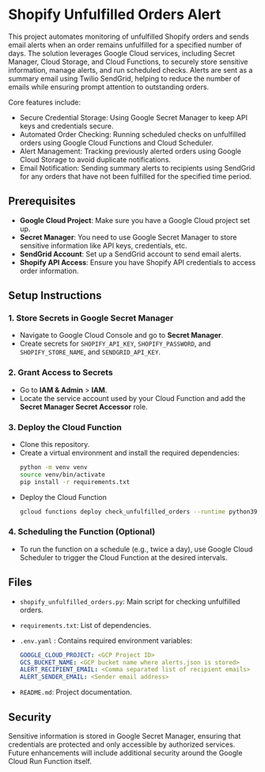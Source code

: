 # Shopify Unfulfilled Orders Alert

This project automates monitoring of unfulfilled Shopify orders and sends email alerts when an order remains unfulfilled for a specified number of days. The solution leverages Google Cloud services, including Secret Manager, Cloud Storage, and Cloud Functions, to securely store sensitive information, manage alerts, and run scheduled checks. Alerts are sent as a summary email using Twilio SendGrid, helping to reduce the number of emails while ensuring prompt attention to outstanding orders.

Core features include:

- Secure Credential Storage: Using Google Secret Manager to keep API keys and credentials secure.
- Automated Order Checking: Running scheduled checks on unfulfilled orders using Google Cloud Functions and Cloud Scheduler.
- Alert Management: Tracking previously alerted orders using Google Cloud Storage to avoid duplicate notifications.
- Email Notification: Sending summary alerts to recipients using SendGrid for any orders that have not been fulfilled for the specified time period.

## Prerequisites

- **Google Cloud Project**: Make sure you have a Google Cloud project set up.
- **Secret Manager**: You need to use Google Secret Manager to store sensitive information like API keys, credentials, etc.
- **SendGrid Account**: Set up a SendGrid account to send email alerts.
- **Shopify API Access**: Ensure you have Shopify API credentials to access order information.

## Setup Instructions

### 1. Store Secrets in Google Secret Manager

- Navigate to Google Cloud Console and go to **Secret Manager**.
- Create secrets for `SHOPIFY_API_KEY`, `SHOPIFY_PASSWORD`, and `SHOPIFY_STORE_NAME`, and `SENDGRID_API_KEY`.

### 2. Grant Access to Secrets

- Go to **IAM & Admin** > **IAM**.
- Locate the service account used by your Cloud Function and add the **Secret Manager Secret Accessor** role.

### 3. Deploy the Cloud Function

- Clone this repository.
- Create a virtual environment and install the required dependencies:
  ```sh
  python -m venv venv
  source venv/bin/activate
  pip install -r requirements.txt
  ```
- Deploy the Cloud Function
  ```sh
  gcloud functions deploy check_unfulfilled_orders --runtime python39 --trigger-http --entry-point main --allow-unauthenticated --project <GCP_project_name> --service-account <GCP_service_account_name> --env-vars-file .env.yaml
  ```

### 4. Scheduling the Function (Optional)

- To run the function on a schedule (e.g., twice a day), use Google Cloud Scheduler to trigger the Cloud Function at the desired intervals.

## Files

- `shopify_unfulfilled_orders.py`: Main script for checking unfulfilled orders.

- `requirements.txt`: List of dependencies.

- `.env.yaml` : Contains required environment variables:

  ```yaml
  GOOGLE_CLOUD_PROJECT: <GCP Project ID>
  GCS_BUCKET_NAME: <GCP bucket name where alerts.json is stored>
  ALERT_RECIPIENT_EMAIL: <Comma separated list of recipient emails>
  ALERT_SENDER_EMAIL: <Sender email address>
  ```

- `README.md`: Project documentation.

## Security

Sensitive information is stored in Google Secret Manager, ensuring that credentials are protected and only accessible by authorized services. Future enhancements will include additional security around the Google Cloud Run Function itself.
